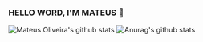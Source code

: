 ### HELLO WORD, I'M MATEUS 👋

![Mateus Oliveira's github stats](https://github-readme-stats.vercel.app/api?username=mastruzz&count_private=true)
![Anurag's github stats](https://github-readme-stats.vercel.app/api?username=anuraghazra&show_icons=true)
